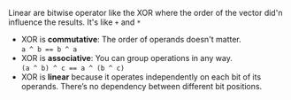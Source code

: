 Linear are bitwise operator like the XOR where the order of the vector did'n influence the results.
It's like `+` and `*`
- XOR is **commutative**: The order of operands doesn't matter.  
    `a ^ b == b ^ a`
- XOR is **associative**: You can group operations in any way.  
    `(a ^ b) ^ c == a ^ (b ^ c)`
- XOR is **linear** because it operates independently on each bit of its operands. There’s no dependency between different bit positions.